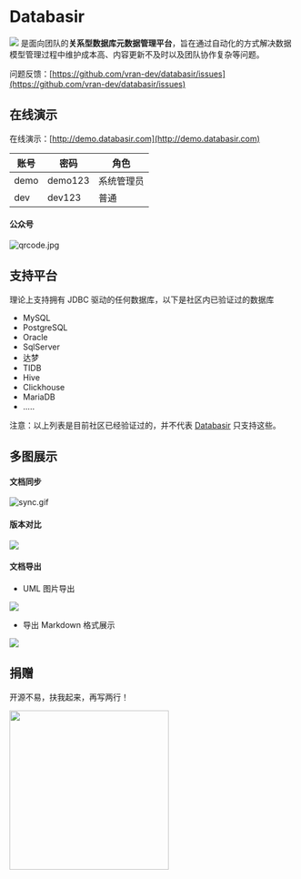 # Databasir

![](./img/databasir.png) 是面向团队的**关系型数据库元数据管理平台**，旨在通过自动化的方式解决数据模型管理过程中维护成本高、内容更新不及时以及团队协作复杂等问题。

问题反馈：[https://github.com/vran-dev/databasir/issues](https://github.com/vran-dev/databasir/issues)


## 在线演示

在线演示：[http://demo.databasir.com](http://demo.databasir.com)

| 账号 | 密码    | 角色       |
| ---- | ------- | ---------- |
| demo | demo123 | 系统管理员 |
| dev  | dev123  | 普通       |


<!-- tabs:start -->

#### **公众号**

![qrcode.jpg](https://s2.loli.net/2022/12/04/5yXA6fHBdCwPi1K.jpg)


<!-- tabs:end -->

## 支持平台

理论上支持拥有 JDBC 驱动的任何数据库，以下是社区内已验证过的数据库

- MySQL
- PostgreSQL
- Oracle
- SqlServer
- 达梦
- TIDB
- Hive
- Clickhouse
- MariaDB
- .....

注意：以上列表是目前社区已经验证过的，并不代表 [Databasir](https://github.com/vran-dev/databasir) 只支持这些。

## 多图展示

<!-- tabs:start -->

#### **文档同步**

![sync.gif](https://s2.loli.net/2022/04/22/aoiSR1V3MuN67m8.gif)

#### **版本对比**

![](./img/diff.gif)

#### **文档导出**

- UML 图片导出

![](./img/uml-export.gif)

- 导出 Markdown 格式展示

![](./img/markdown-exported.gif)

<!-- tabs:end -->

## 捐赠

开源不易，扶我起来，再写两行！

<img src="https://s2.loli.net/2022/05/23/phDIKagHwjZl3kA.jpg" width="280">

